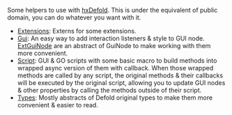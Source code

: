 Some helpers to use with [hxDefold](https://github.com/hxdefold/hxdefold). This is under the equivalent of public domain, you can do whatever you want with it. 

- [Extensions](https://github.com/ixiagames/ixia-defold/tree/master/source/ixia/defold/extensions): Externs for some extensions.
- [Gui](https://github.com/ixiagames/ixia-defold/tree/master/source/ixia/defold/gui): An easy way to add interaction listeners & style to GUI node. [ExtGuiNode](https://github.com/ixiagames/ixia-defold/blob/master/source/ixia/defold/gui/ExtGuiNode.hx) are an abstract of GuiNode to make working with them more convenient.
- [Script](https://github.com/ixiagames/ixia-defold/tree/master/source/ixia/defold/script): GUI & GO scripts with some basic macro to build methods into wrapped async version of them with callback. When those wrapped methods are called by any script, the original methods & their callbacks will be executed by the original script, allowing you to update GUI nodes & other properties by calling the methods outside of their script.
- [Types](https://github.com/ixiagames/ixia-defold/tree/master/source/ixia/defold/types): Mostly abstracts of Defold original types to make them more convenient & easier to read.
